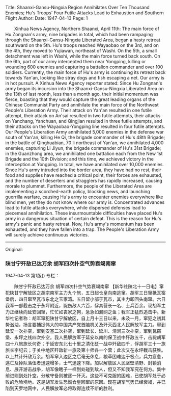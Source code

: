 Title: Shaanxi-Gansu-Ningxia Region Annihilates Over Ten Thousand Enemies; Hu's Troops' Four Futile Attacks Lead to Exhaustion and Southern Flight
Author:
Date: 1947-04-13
Page: 1

　　Xinhua News Agency, Northern Shaanxi, April 11th: The main force of Hu Zongnan's army, nine brigades in total, which had been rampaging through the Shaanxi-Gansu-Ningxia Liberated Area, began a hasty retreat southward on the 5th. Hu's troops reached Wayaobao on the 3rd, and on the 4th, they moved to Yujiawan, northeast of Washi. On the 5th, a small detachment was left in Washi, while the main force turned back south. On the 6th, part of our army intercepted them near Yongping, killing or wounding 600 enemies and capturing a battalion commander and over 100 soldiers. Currently, the main force of Hu's army is continuing its retreat back towards Yan'an, looking like stray dogs and fish escaping a net. Our army is in hot pursuit. A Xinhua News Agency reporter stated: Since Hu Zongnan's army began its incursion into the Shaanxi-Gansu-Ningxia Liberated Area on the 13th of last month, less than a month ago, their initial momentum was fierce, boasting that they would capture the great leading organs of the Chinese Communist Party and annihilate the main force of the Northwest People's Liberation Army. Their attack on Yan'an resulted in one futile attempt, their attack on An'sai resulted in two futile attempts, their attacks on Yanchang, Yanchuan, and Qingjian resulted in three futile attempts, and their attacks on the Wayaobao-Yongping line resulted in four futile attempts. Our People's Liberation Army annihilated 5,000 enemies in the defense war south of Yan'an, killing He Qi, the brigade commander of Hu's 48th Brigade; in the battle of Qinghuabian, 70 li northeast of Yan'an, we annihilated 4,000 enemies, capturing Li Jiyun, the brigade commander of Hu's 31st Brigade; in the Guanzhong area, we annihilated one battalion each from the New 1st Brigade and the 10th Division; and this time, we achieved victory in the interception at Yongping. In total, we have annihilated over 10,000 enemies. Since Hu's army intruded into the border area, they have had no rest, their food and supplies have reached a critical point, their forces are exhausted, and the number of deserters and stragglers has rapidly increased, causing morale to plummet. Furthermore, the people of the Liberated Area are implementing a scorched-earth policy, blocking news, and launching guerrilla warfare, causing Hu's army to encounter enemies everywhere like blind men, yet they do not know where our army is. Concentrated advances lead to futile attacks everywhere, while dispersed defenses lead to piecemeal annihilation. These insurmountable difficulties have placed Hu's army in a dangerous situation of certain defeat. This is the reason for Hu's army's panic and hasty retreat. Now, Hu's army's momentum has been exhausted, and they have fallen into a trap. The People's Liberation Army will surely achieve continuous victories.



<hr /> 

Original: 


### 陕甘宁歼敌已达万余  胡军四次扑空气势衰竭南窜

1947-04-13
第1版()
专栏：

　　陕甘宁歼敌已达万余
    胡军四次扑空气势衰竭南窜
    【新华社陕北十一日电】窜犯陕甘宁解放区之胡宗南军主力九个旅，五日起仓皇向南逃窜。胡军三日窜抵瓦窑堡后，四日窜至瓦市东北之玉家湾。五日留小部于瓦市，其主力即回头南窜。六日我军一部截击之于永坪附近，毙伤敌人六百，俘其营长一名、士兵百余。现胡军主力正继续向延安回窜，忙忙如丧家之狗，急急如漏网之鱼；我军正猛烈追击中。新华社记者称：胡军窜犯陕甘宁解放区，自上月十三日以来，未及一月，窜犯之初其势汹汹，扬言要捕捉伟大的中国共产党首脑机关及歼灭西北人民解放军主力。窜到延安一次扑空，窜到安塞二次扑空，窜到延长、延川、清涧三次扑空，窜到瓦窑堡、永坪之线四次扑空。我人民解放军于延安以南的保卫战中歼敌五千，击毙胡军四十八旅旅长何奇；于延安东北七十里之清化砭一战中歼敌四千，俘胡军三十一旅旅长李纪云；于关中地区歼敌新一旅及第十师各一个营；此次又在永坪截击获胜。以上共计歼敌万余。胡军窜入边区之后毫无休息，粮草困难达于极点，兵力疲惫，逃亡及掉队落伍者迅速增多，士气迅速下降。加以解放区人民坚壁清野、封锁消息、展开游击战争，胡军像瞎子一样到处碰到敌人，但又不知我军究在何方。集中前进则到处扑空，分散守备则被逐一歼灭。这些不可克服的困难，已使胡军处于必败的危险境地。这是胡军发生恐慌仓皇回窜的原因。现在胡军气势已经衰竭，并已陷到天罗地网中，人民解放军必将取得连续不断的胜利。
